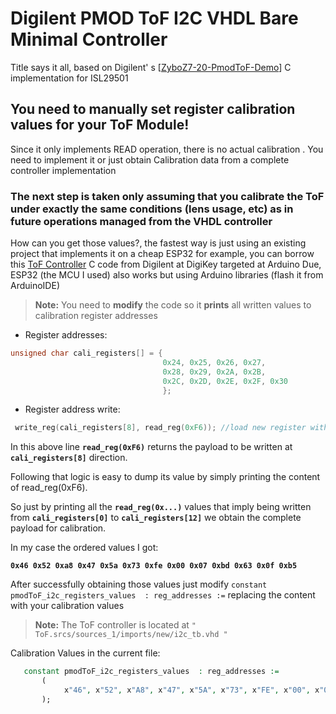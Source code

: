 # Digilent PMOD ToF I2C VHDL Bare Minimal Controller

Title says it all, based on Digilent' s [[ZyboZ7-20-PmodToF-Demo](https://github.com/Digilent/ZyboZ7-20-PmodToF-Demo)] C implementation for ISL29501



## You need to manually set register calibration values for your ToF Module!
Since it only implements READ operation, there is no actual calibration . You need to implement it or just obtain Calibration data from a complete controller implementation

### The next step is taken only assuming that you calibrate the ToF under exactly the same conditions (lens usage, etc) as in future operations managed from the VHDL controller

How can you get those values?, the fastest way is just using  an existing project that implements it on a cheap ESP32 for example, you can borrow this [ToF Controller](https://www.digikey.com/en/maker/projects/add-time-of-flight-sensor-to-arduino-due/1183e70d33804a2e9a88144cd4126c41) C code from Digilent at DigiKey targeted at Arduino Due, ESP32 (the MCU I used) also works but using Arduino libraries (flash it from ArduinoIDE)

> **Note:** You need to **modify** the code so it **prints** all written values to calibration register addresses

- Register addresses:
```C
unsigned char cali_registers[] = {
                                  0x24, 0x25, 0x26, 0x27,
                                  0x28, 0x29, 0x2A, 0x2B,
                                  0x2C, 0x2D, 0x2E, 0x2F, 0x30
                                  };
```

- Register address write:

```C
 write_reg(cali_registers[8], read_reg(0xF6)); //load new register with read value
```
In this above line **`read_reg(0xF6)`** returns the payload to be written at  **`cali_registers[8]`** direction.

Following that logic is easy to dump its value by simply printing the content of read_reg(0xF6). 

So just by printing all the **`read_reg(0x...)`**  values that imply being written from **`cali_registers[0]`** to **`cali_registers[12]`** we obtain the complete payload for calibration.

In my case the ordered values I got:

**`0x46 0x52 0xa8 0x47 0x5a 0x73 0xfe 0x00 0x07 0xbd 0x63 0x0f 0xb5`**

After successfully obtaining those values just modify `constant pmodToF_i2c_registers_values  : reg_addresses :=` replacing the content with your calibration values
> **Note:** The ToF controller is located at `" ToF.srcs/sources_1/imports/new/i2c_tb.vhd "`

Calibration Values in the current file:
```vhdl
   constant pmodToF_i2c_registers_values  : reg_addresses :=
       (
            x"46", x"52", x"A8", x"47", x"5A", x"73", x"FE", x"00", x"07", x"BD", x"63", x"0F", x"B5"
       );
```
